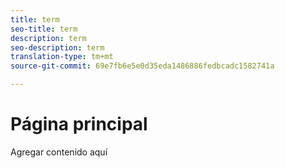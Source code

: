 ```yaml
---
title: term
seo-title: term
description: term
seo-description: term
translation-type: tm+mt
source-git-commit: 69e7fb6e5e0d35eda1486886fedbcadc1582741a

---
```



# Página principal

Agregar contenido aquí
